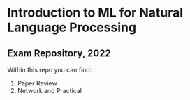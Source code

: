 # Introduction to ML for Natural Language Processing

## Exam Repository, 2022
 
Within this repo you can find:
1. Paper Review
2. Network and Practical
